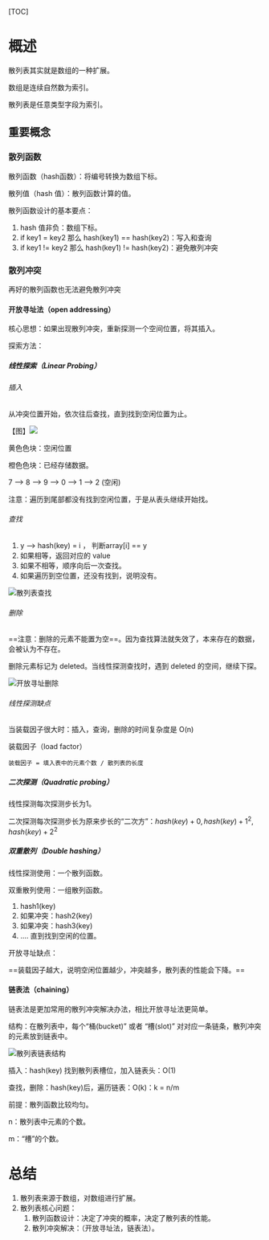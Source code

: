 [TOC]

# 概述

散列表其实就是数组的一种扩展。

数组是连续自然数为索引。

散列表是任意类型字段为索引。

## 重要概念

### 散列函数

散列函数（hash函数）：将编号转换为数组下标。

散列值（hash 值）：散列函数计算的值。

散列函数设计的基本要点：

1. hash 值非负：数组下标。
2. if key1 = key2 那么 hash(key1) == hash(key2)：写入和查询
3. if key1 != key2 那么 hash(key1) != hash(key2)：避免散列冲突

### 散列冲突

再好的散列函数也无法避免散列冲突

#### 开放寻址法（open addressing）

核心思想：如果出现散列冲突，重新探测一个空间位置，将其插入。

探索方法：

##### 线性探索（Linear Probing）

###### 插入

从冲突位置开始，依次往后查找，直到找到空闲位置为止。

【图】![](/Users/dongyifeng/doc/数据结构/image/QQ20190706-074436.jpg)

黄色色块：空闲位置

橙色色块：已经存储数据。

7 —> 8 —> 9 —> 0 —> 1 —> 2 (空闲)

注意：遍历到尾部都没有找到空闲位置，于是从表头继续开始找。



###### 查找

1. y —>  hash(key) = i ， 判断array[i] == y
2. 如果相等，返回对应的 value
3. 如果不相等，顺序向后一次查找。
4. 如果遍历到空位置，还没有找到，说明没有。

![散列表查找](/Users/dongyifeng/doc/数据结构/image/QQ20190706-074855.jpg)

###### 删除

==注意：删除的元素不能置为空==。因为查找算法就失效了，本来存在的数据，会被认为不存在。

删除元素标记为 deleted。当线性探测查找时，遇到 deleted 的空间，继续下探。

![开放寻址删除](/Users/dongyifeng/doc/数据结构/image/QQ20190706-075035.jpg)

###### 线性探测缺点

当装载因子很大时：插入，查询，删除的时间复杂度是 O(n)

装载因子（load factor）

```
装载因子 = 填入表中的元素个数 / 散列表的长度
```



##### 二次探测（Quadratic probing）

线性探测每次探测步长为1。

二次探测每次探测步长为原来步长的“二次方”：$hash(key) + 0,hash(key) + 1^2 ,hash(key) + 2^2$

##### 双重散列（Double hashing）

线性探测使用：一个散列函数。

双重散列使用：一组散列函数。

1. hash1(key) 
2. 如果冲突：hash2(key)
3. 如果冲突：hash3(key)
4. …. 直到找到空闲的位置。

开放寻址缺点：

==装载因子越大，说明空闲位置越少，冲突越多，散列表的性能会下降。==

#### 链表法（chaining）

链表法是更加常用的散列冲突解决办法，相比开放寻址法更简单。

结构：在散列表中，每个“桶(bucket)” 或者 “槽(slot)”  对对应一条链条，散列冲突的元素放到链表中。

![散列表链表结构](/Users/dongyifeng/doc/数据结构/image/QQ20190706-075230.jpg)

插入：hash(key)  找到散列表槽位，加入链表头：O(1)

查找，删除：hash(key)后，遍历链表：O(k)：k = n/m

前提：散列函数比较均匀。

n：散列表中元素的个数。

m：“槽”的个数。

# 总结

1. 散列表来源于数组，对数组进行扩展。
2. 散列表核心问题：
   1. 散列函数设计：决定了冲突的概率，决定了散列表的性能。
   2. 散列冲突解决：（开放寻址法，链表法）。